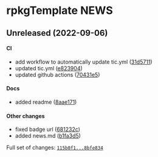 # rpkgTemplate NEWS

## Unreleased (2022-09-06)

#### CI

-   add workflow to automatically update tic.yml
    ([31d5711](https://github.com/kapsner/rpkgTemplate/tree/31d57111c513187677556349f94a4adcbceba6e4))
-   updated tic.yml
    ([e823904](https://github.com/kapsner/rpkgTemplate/tree/e8239048abd14b83487d393a6f291c9e49672cc0))
-   updated github actions
    ([70431e5](https://github.com/kapsner/rpkgTemplate/tree/70431e5cfdd56bb9feab76a2076c62d0104575ff))

#### Docs

-   added readme
    ([8aae171](https://github.com/kapsner/rpkgTemplate/tree/8aae171037c50521a7c643e0647c5be2ac52d07b))

#### Other changes

-   fixed badge url
    ([681232c](https://github.com/kapsner/rpkgTemplate/tree/681232c309896969005a36f9979d47cbeb114669))
-   added news.md
    ([b1fa3d5](https://github.com/kapsner/rpkgTemplate/tree/b1fa3d50fdbcb8dbb9fffebfd3230e6570e59691))

Full set of changes:
[`115b0f1...8bfe834`](https://github.com/kapsner/rpkgTemplate/compare/115b0f1...8bfe834)
